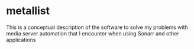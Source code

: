 # metallist
This is a conceptual description of the software to solve my problems with media server automation that I encounter when using Sonarr and other applications
